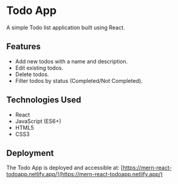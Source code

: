 

# Todo App

A simple Todo list application built using React.

## Features

- Add new todos with a name and description.
- Edit existing todos.
- Delete todos.
- Filter todos by status (Completed/Not Completed).

## Technologies Used

- React
- JavaScript (ES6+)
- HTML5
- CSS3

## Deployment

The Todo App is deployed and accessible at: [https://mern-react-todoapp.netlify.app/](https://mern-react-todoapp.netlify.app/)

